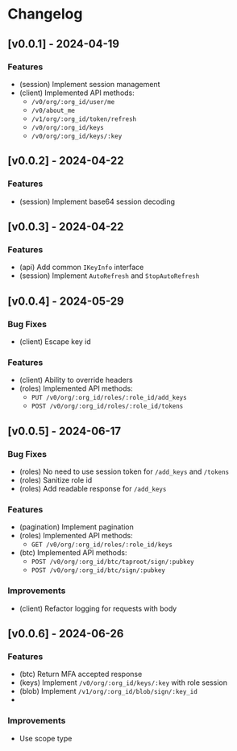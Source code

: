 <!--
Guiding Principles:

Changelogs are for humans, not machines.
There should be an entry for every single version.
The same types of changes should be grouped.
Versions and sections should be linkable.
The latest version comes first.
The release date of each version is displayed.
Mention whether you follow Semantic Versioning.

Usage:

Change log entries are to be added to the Unreleased section under the
appropriate stanza (see below). Each entry should ideally include a tag and
the Github issue reference in the following format:

* (<tag>) \#<issue-number> message

The issue numbers will later be link-ified during the release process so you do
not have to worry about including a link manually, but you can if you wish.

Types of changes (Stanzas):

"Features" for new features.
"Improvements" for changes in existing functionality.
"Deprecated" for soon-to-be removed features.
"Bug Fixes" for any bug fixes.
"Client Breaking" for breaking CLI commands and REST routes used by end-users.
"API Breaking" for breaking exported APIs used by developers building on SDK.
"State Machine Breaking" for any changes that result in a different AppState given same genesisState and txList.

Ref: https://keepachangelog.com/en/1.0.0/
-->

# Changelog

## [v0.0.1] - 2024-04-19

### Features

* (session) Implement session management
* (client) Implemented API methods:
  * `/v0/org/:org_id/user/me`
  * `/v0/about_me`
  * `/v1/org/:org_id/token/refresh`
  * `/v0/org/:org_id/keys`
  * `/v0/org/:org_id/keys/:key`

## [v0.0.2] - 2024-04-22

### Features

* (session) Implement base64 session decoding

## [v0.0.3] - 2024-04-22

### Features

* (api) Add common `IKeyInfo` interface
* (session) Implement `AutoRefresh` and `StopAutoRefresh`

## [v0.0.4] - 2024-05-29

### Bug Fixes

* (client) Escape key id

### Features

* (client) Ability to override headers
* (roles) Implemented API methods:
    * `PUT /v0/org/:org_id/roles/:role_id/add_keys`
    * `POST /v0/org/:org_id/roles/:role_id/tokens`

## [v0.0.5] - 2024-06-17

### Bug Fixes

* (roles) No need to use session token for `/add_keys` and `/tokens`
* (roles) Sanitize role id
* (roles) Add readable response for `/add_keys`

### Features

* (pagination) Implement pagination
* (roles) Implemented API methods:
    * `GET /v0/org/:org_id/roles/:role_id/keys`
* (btc) Implemented API methods: 
    * `POST /v0/org/:org_id/btc/taproot/sign/:pubkey`
    * `POST /v0/org/:org_id/btc/sign/:pubkey`

### Improvements

* (client) Refactor logging for requests with body

## [v0.0.6] - 2024-06-26

### Features

* (btc) Return MFA accepted response
* (keys) Implement `/v0/org/:org_id/keys/:key` with role session
* (blob) Implement `/v1/org/:org_id/blob/sign/:key_id`
* 
### Improvements

* Use scope type
